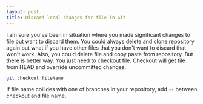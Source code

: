 ```yaml
---
layout: post
title: Discard local changes for file in Git
---
```


I am sure you've been in situation where you made significant changes to file
but want to discard them. You could always delete and clone repository again
but what if you have other files that you don't want to discard that won't
work. Also, you could delete file and copy paste from repository. But there is
better way. You just need to checkout file. Checkout will get file from HEAD
and override uncommitted changes.

```bash
git checkout fileName
```

If file name collides with one of branches in your repository, add `--` between checkout and file name.
